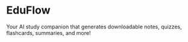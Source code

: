 # EduFlow
Your AI study companion that generates downloadable notes, quizzes, flashcards, summaries, and more!
